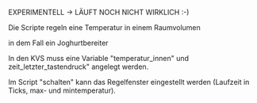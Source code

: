 
EXPERIMENTELL -> LÄUFT NOCH NICHT WIRKLICH :-)

Die Scripte regeln eine Temperatur in einem Raumvolumen 

in dem Fall ein Joghurtbereiter

In den KVS muss eine Variable "temperatur_innen" und zeit_letzter_tastendruck" angelegt werden.

Im Script "schalten" kann das Regelfenster eingestellt werden (Laufzeit in Ticks, max- und mintemperatur).
